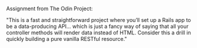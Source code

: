 Assignment from The Odin Project:

"This is a fast and straightforward project where you’ll set up a Rails app to be a data-producing API… which is just a fancy way of saying that all your controller methods will render data instead of HTML. Consider this a drill in quickly building a pure vanilla RESTful resource."
